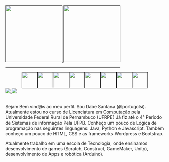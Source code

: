 <!---->


<div style='display: flex;'>
  <a href 'https://github.com/portugolsi'>
  <img height='180em' src='https://github-readme-stats.vercel.app/api?username=portugolsi&show_icons=true&theme=radical'>
  <img height='180em' src='https://github-readme-stats.vercel.app/api/top-langs/?username=portugolsi&theme=radical'>
  <br><hr>
</div>
          
<div style='display: flex; justify-content: center;'>
<img height='50' src="https://cdn.jsdelivr.net/gh/devicons/devicon/icons/html5/html5-original-wordmark.svg">
<img height='50' src="https://cdn.jsdelivr.net/gh/devicons/devicon/icons/css3/css3-original-wordmark.svg" />
<img height='50' src="https://cdn.jsdelivr.net/gh/devicons/devicon/icons/javascript/javascript-original.svg" />
<img height='50' src="https://cdn.jsdelivr.net/gh/devicons/devicon/icons/python/python-original-wordmark.svg" />
<img height='50' src="https://cdn.jsdelivr.net/gh/devicons/devicon/icons/java/java-original-wordmark.svg" />
<img height='50' src="https://cdn.jsdelivr.net/gh/devicons/devicon/icons/photoshop/photoshop-plain.svg" />
<img height='50' src="https://cdn.jsdelivr.net/gh/devicons/devicon/icons/unity/unity-original-wordmark.svg" />
<img height='50' src="https://cdn.jsdelivr.net/gh/devicons/devicon/icons/wordpress/wordpress-plain-wordmark.svg" />


<br><hr>
</div>
<div>
  <a href='https://www.linkedin.com/in/jonadabe-santana-89b206197/' target='_blank'><img src='https://img.shields.io/badge/LinkedIn-0077B5?style=for-the-badge&logo=linkedin&logoColor=white'>
</a>
  <a href='https://www.instagram.com/dabesantana/' target='_blank'><img src='https://img.shields.io/badge/Instagram-E4405F?style=for-the-badge&logo=instagram&logoColor=white'> </a>
</div>
<div sytle='border: solid 2px gray; border-radius: 5px;'> 
  <br>
  <p>Sejam Bem vind@s ao meu perfil. Sou Dabe Santana (@portugolsi). 
Atualmente estou no curso de Licenciatura em Computação pela Universidade Federal Rural de Pernambuco (UFRPE)
Já fiz até o 4° Período de Sistemas de informação Pela UFPB.
Conheço um pouco de Lógica de programação nas seguintes linguagens: Java, Python e Javascript.
Também conheço um pouco de HTML, CSS e as frameworks Wordpress e Bootstrap.

Atualmente trabalho em uma escola de Tecnologia, onde ensinamos desenvolvimento de games (Scratch, Construct, GameMaker, Unity),
desenvolvimento de Apps e robótica (Arduíno). </p>
  
</div>
